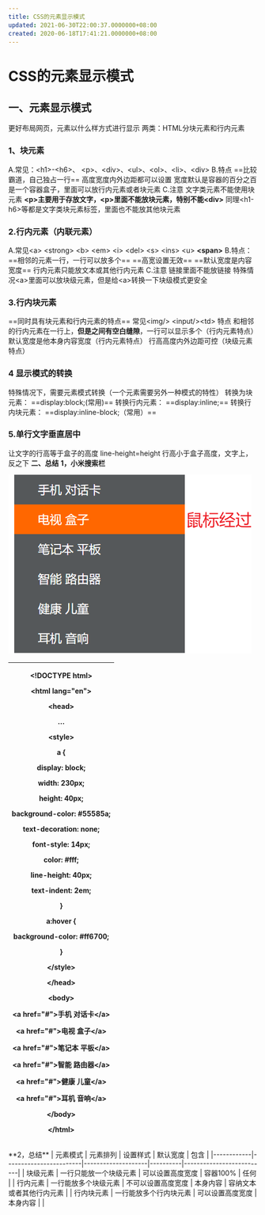 ```yaml
---
title: CSS的元素显示模式
updated: 2021-06-30T22:00:37.0000000+08:00
created: 2020-06-18T17:41:21.0000000+08:00
---
```


# CSS的元素显示模式
## 一、元素显示模式
更好布局网页，元素以什么样方式进行显示
两类：HTML分块元素和行内元素
### 1、块元素
A.常见：\<h1\>-\<h6\>、 \<p\>、\<div\>、\<ul\>、\<ol\>、\<li\>、\<div\>
B.特点
==比较霸道，自己独占一行==
高度宽度内外边距都可以设置
宽度默认是容器的百分之百
是一个容器盒子，里面可以放行内元素或者块元素
C.注意
文字类元素不能使用块元素
**\<p\>主要用于存放文字，\<p\>里面不能放块元素，特别不能\<div\>**
同理\<h1-h6\>等都是文字类块元素标签，里面也不能放其他块元素
### 2.行内元素（内联元素）
A.常见\<a\> \<strong\> \<b\> \<em\> \<i\> \<del\> \<s\> \<ins\> \<u\> **\<span\>**
B.特点：
==相邻的元素一行，一行可以放多个==
==高宽设置无效==
==默认宽度是内容宽度==
行内元素只能放文本或其他行内元素
C.注意
链接里面不能放链接
特殊情况\<a\>里面可以放块级元素，但是给\<a\>转换一下块级模式更安全
### 3.行内块元素
==同时具有块元素和行内元素的特点==
常见\<img/\> \<input/\>\<td\>
特点
和相邻的行内元素在一行上，**但是之间有空白缝隙**，一行可以显示多个（行内元素特点）
默认宽度是他本身内容宽度（行内元素特点）
行高高度内外边距可控（块级元素特点）
### 4 显示模式的转换
特殊情况下，需要元素模式转换（一个元素需要另外一种模式的特性）
转换为块元素： ==display:block;(常用)==
转换行内元素： ==display:inline;==
转换行内块元素： ==display:inline-block;（常用）==

### 5.单行文字垂直居中
让文字的行高等于盒子的高度
line-height=height
行高小于盒子高度，文字上，反之下
**二、总结**
**1，小米搜索栏**

![image1](../../assets/bc31f112ff47457fb8d91e5f5c867b7a.png)
<table>
<colgroup>
<col style="width: 100%" />
</colgroup>
<thead>
<tr class="header">
<th><p>&lt;!DOCTYPE html&gt;</p>
<p>&lt;html lang="en"&gt;</p>
<p>&lt;head&gt;</p>
<p>…</p>
<p>&lt;style&gt;</p>
<p>a {</p>
<p>display: block;</p>
<p>width: 230px;</p>
<p>height: 40px;</p>
<p>background-color: #55585a;</p>
<p>text-decoration: none;</p>
<p>font-style: 14px;</p>
<p>color: #fff;</p>
<p>line-height: 40px;</p>
<p>text-indent: 2em;</p>
<p>}</p>
<p></p>
<p>a:hover {</p>
<p>background-color: #ff6700;</p>
<p>}</p>
<p>&lt;/style&gt;</p>
<p>&lt;/head&gt;</p>
<p></p>
<p>&lt;body&gt;</p>
<p>&lt;a href="#"&gt;手机 对话卡&lt;/a&gt;</p>
<p>&lt;a href="#"&gt;电视 盒子&lt;/a&gt;</p>
<p>&lt;a href="#"&gt;笔记本 平板&lt;/a&gt;</p>
<p>&lt;a href="#"&gt;智能 路由器&lt;/a&gt;</p>
<p>&lt;a href="#"&gt;健康 儿童&lt;/a&gt;</p>
<p>&lt;a href="#"&gt;耳机 音响&lt;/a&gt;</p>
<p>&lt;/body&gt;</p>
<p></p>
<p>&lt;/html&gt;</p></th>
</tr>
</thead>
<tbody>
</tbody>
</table>
**2，总结**
| 元素模式   | 元素排列               | 设置样式           | 默认宽度 | 包含                     |
|------------|------------------------|--------------------|----------|--------------------------|
| 块级元素   | 一行只能放一个块级元素 | 可以设置高度宽度   | 容器100% | 任何                     |
| 行内元素   | 一行能放多个块级元素   | 不可以设置高度宽度 | 本身内容 | 容纳文本或者其他行内元素 |
| 行内块元素 | 一行能放多个行内块元素 | 可以设置高度宽度   | 本身内容 |                         |
